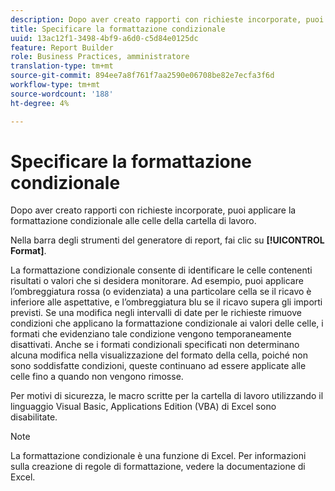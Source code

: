 ```yaml
---
description: Dopo aver creato rapporti con richieste incorporate, puoi applicare la formattazione condizionale alle celle della cartella di lavoro.
title: Specificare la formattazione condizionale
uuid: 13ac12f1-3498-4bf9-a6d0-c5d84e0125dc
feature: Report Builder
role: Business Practices, amministratore
translation-type: tm+mt
source-git-commit: 894ee7a8f761f7aa2590e06708be82e7ecfa3f6d
workflow-type: tm+mt
source-wordcount: '188'
ht-degree: 4%

---
```



# Specificare la formattazione condizionale

Dopo aver creato rapporti con richieste incorporate, puoi applicare la formattazione condizionale alle celle della cartella di lavoro.

Nella barra degli strumenti del generatore di report, fai clic su **[!UICONTROL Format]**.

La formattazione condizionale consente di identificare le celle contenenti risultati o valori che si desidera monitorare. Ad esempio, puoi applicare l’ombreggiatura rossa (o evidenziata) a una particolare cella se il ricavo è inferiore alle aspettative, e l’ombreggiatura blu se il ricavo supera gli importi previsti. Se una modifica negli intervalli di date per le richieste rimuove condizioni che applicano la formattazione condizionale ai valori delle celle, i formati che evidenziano tale condizione vengono temporaneamente disattivati. Anche se i formati condizionali specificati non determinano alcuna modifica nella visualizzazione del formato della cella, poiché non sono soddisfatte condizioni, queste continuano ad essere applicate alle celle fino a quando non vengono rimosse.

Per motivi di sicurezza, le macro scritte per la cartella di lavoro utilizzando il linguaggio Visual Basic, Applications Edition (VBA) di Excel sono disabilitate.

>[!NOTE]
>
>La formattazione condizionale è una funzione di Excel. Per informazioni sulla creazione di regole di formattazione, vedere la documentazione di Excel.

